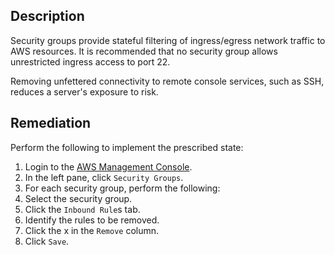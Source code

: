 ## Description

Security groups provide stateful filtering of ingress/egress network traffic to AWS resources. It is recommended that no security group allows unrestricted ingress access to port 22.

Removing unfettered connectivity to remote console services, such as SSH, reduces a server's exposure to risk.

## Remediation

Perform the following to implement the prescribed state:

1. Login to the [AWS Management Console](https://console.aws.amazon.com/vpc/home).
2. In the left pane, click `Security Groups`.
3. For each security group, perform the following:
4. Select the security group.
5. Click the `Inbound Rule`s tab.
6. Identify the rules to be removed.
7. Click the x in the `Remove` column.
8. Click `Save`.
